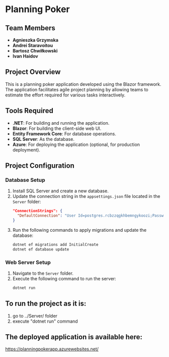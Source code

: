 # Planning Poker

## Team Members

- **Agnieszka Grzymska**
- **Andrei Staravoitou**
- **Bartosz Chwiłkowski**
- **Ivan Haidov**


## Project Overview

This is a planning poker application developed using the Blazor framework. The application facilitates agile project planning by allowing teams to estimate the effort required for various tasks interactively.

## Tools Required

- **.NET**: For building and running the application.
- **Blazor**: For building the client-side web UI.
- **Entity Framework Core**: For database operations.
- **SQL Server**: As the database.
- **Azure**: For deploying the application (optional, for production deployment).

## Project Configuration

### Database Setup

1. Install SQL Server and create a new database.
2. Update the connection string in the `appsettings.json` file located in the `Server` folder:
    ```json
    "ConnectionStrings": {
      "DefaultConnection": "User Id=postgres.rcbzzqgkhbemngykoozi;Password=J5f87lMOoIEdk0IK;Server=aws-0-eu-central-1.pooler.supabase.com;Port=5432;Database=postgres;"
    }
    ```
3. Run the following commands to apply migrations and update the database:
    ```sh
    dotnet ef migrations add InitialCreate
    dotnet ef database update
    ```

### Web Server Setup

1. Navigate to the `Server` folder.
2. Execute the following command to run the server:
    ```sh
    dotnet run
    ```

## To run the project as it is:

1) go to ../Server/ folder 
2) execute "dotnet run" command

## The deployed application is available here:

https://planningpokerapp.azurewebsites.net/
 
